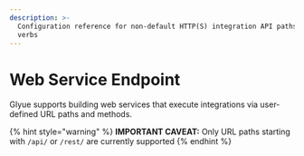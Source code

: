 ```yaml
---
description: >-
  Configuration reference for non-default HTTP(S) integration API paths and
  verbs
---
```


# Web Service Endpoint

Glyue supports building web services that execute integrations via user-defined URL paths and methods.

{% hint style="warning" %}
**IMPORTANT CAVEAT:**  Only URL paths starting with `/api/` or `/rest/` are currently supported
{% endhint %}

